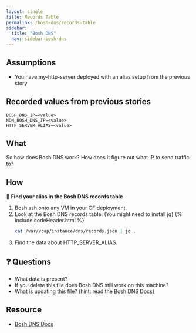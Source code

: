 ```yaml
---
layout: single
title: Records Table
permalink: /bosh-dns/records-table
sidebar:
  title: "Bosh DNS"
  nav: sidebar-bosh-dns
---
```


## Assumptions
- You have my-http-server deployed with an alias setup from the previous story

## Recorded values from previous stories
```
BOSH_DNS_IP=<value>
NON_BOSH_DNS_IP=<value>
HTTP_SERVER_ALIAS=<value>
```

## What
So how does Bosh DNS work? How does it figure out what IP to send traffic to?

## How

📝 **Find your alias in the Bosh DNS records table**

1. Bosh ssh onto any VM in your CF deployment.
1. Look at the Bosh DNS records table. (You might need to install jq)
   {% include codeHeader.html %}
   ```bash
   cat /var/vcap/instance/dns/records.json | jq .
   ```
1. Find the data about HTTP_SERVER_ALIAS.

## ❓ Questions
* What data is present?
* If you delete this file does Bosh DNS still work on this machine?
* What is updating this file? (hint: read the [Bosh DNS
  Docs](https://bosh.io/docs/dns/))

## Resource
* [Bosh DNS Docs](https://bosh.io/docs/dns/)
